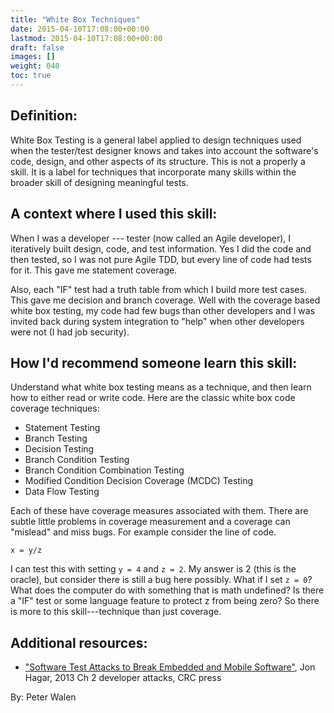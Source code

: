```yaml
---
title: "White Box Techniques"
date: 2015-04-10T17:08:00+00:00
lastmod: 2015-04-10T17:08:00+00:00
draft: false
images: []
weight: 040
toc: true
---
```


## Definition:

White Box Testing is a general label applied to design techniques used when the tester/test designer knows and takes into account the software's code, design, and other aspects of its structure.
This is not a properly a skill.
It is a label for techniques that incorporate many skills within the broader skill of designing meaningful tests.

## A context where I used this skill:

When I was a developer --- tester (now called an Agile developer), I iteratively built design, code, and test information.
Yes I did the code and then tested, so I was not pure Agile TDD, but every line of code had tests for it.
This gave me statement coverage.

Also, each "IF" test had a truth table from which I build more test cases.
This gave me decision and branch coverage.
Well with the coverage based white box testing, my code had few bugs than other developers and I was invited back during system integration to "help" when other developers were not (I had job security).

## How I'd recommend someone learn this skill:

Understand what white box testing means as a technique, and then learn how to either read or write code.
Here are the classic white box code coverage techniques:

* Statement Testing
* Branch Testing
* Decision Testing
* Branch Condition Testing
* Branch Condition Combination Testing
* Modified Condition Decision Coverage (MCDC) Testing
* Data Flow Testing

Each of these have coverage measures associated with them.
There are subtle little problems in coverage measurement and a coverage can "mislead" and miss bugs.
For example consider the line of code.

    x = y/z

I can test this with setting `y = 4` and `z = 2`.
My answer is 2 (this is the oracle), but consider there is still a bug here possibly.
What if I set `z = 0`? What does the computer do with something that is math undefined? Is there a "IF" test or some language feature to protect z from being zero? So there is more to this skill---technique than just coverage.


## Additional resources:

* ["Software Test Attacks to Break Embedded and Mobile Software"](http://www.amazon.com/Software-Embedded-Innovations-Engineering-Development/dp/1466575301), Jon Hagar, 2013 Ch 2 developer attacks, CRC press


By: Peter Walen

